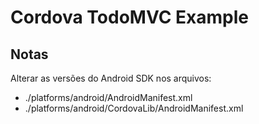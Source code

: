 # Cordova TodoMVC Example

## Notas

Alterar as versões do Android SDK nos arquivos:

* ./platforms/android/AndroidManifest.xml
* ./platforms/android/CordovaLib/AndroidManifest.xml
